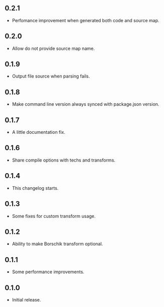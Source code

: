 ## 0.2.1
* Perfomance improvement when generated both code and source map.

## 0.2.0
* Allow do not provide source map name.

## 0.1.9
* Output file source when parsing fails.

## 0.1.8
* Make command line version always synced with package.json version.

## 0.1.7
* A little documentation fix.

## 0.1.6
* Share compile options with techs and transforms.

## 0.1.4
* This changelog starts.

## 0.1.3
* Some fixes for custom transform usage.

## 0.1.2
* Ability to make Borschik transform optional.

## 0.1.1
* Some performance improvements.

## 0.1.0
* Initial release.
